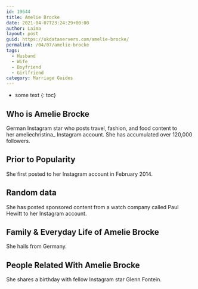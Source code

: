 ```yaml
---
id: 19644
title: Amelie Brocke
date: 2021-04-07T23:24:29+00:00
author: Laima
layout: post
guid: https://ukdataservers.com/amelie-brocke/
permalink: /04/07/amelie-brocke
tags:
  - Husband
  - Wife
  - Boyfriend
  - Girlfriend
category: Marriage Guides
---
```


* some text
{: toc}


## Who is Amelie Brocke
                  
                  
                  
German Instagram star who posts travel, fashion, and food content to her ameliechristina_ Instagram account. She has accumulated over 120,000 followers. 
                  
              
            
              
            
                
                
                
## Prior to Popularity
                  
                  
                  
She first posted to her Instagram account in February 2014. 
                  
              
            
              
            
                
                
                
## Random data
                  
                  
                  
She has posted sponsored content from a watch company called Paul Hewitt to her Instagram account. 
                  
              
            
              
            
                
                
                
## Family & Everyday Life of Amelie Brocke
                  
                  
                  
She hails from Germany. 
                  
              
            
              
            
                
                
                
## People Related With Amelie Brocke
                  
                  
                  
She shares a birthday with fellow Instagram star Glenn Fontein. 
                  
              
            
              
            
                
              
            
              
              
            
            
              
            
          
          
          